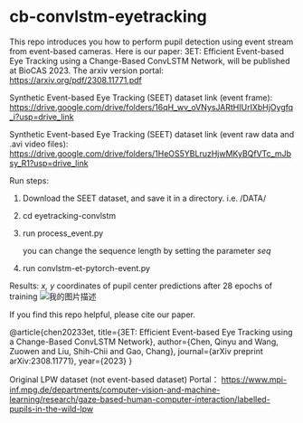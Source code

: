 # cb-convlstm-eyetracking
This repo introduces you how to perform pupil detection using event stream from event-based cameras.
Here is our paper: 3ET: Efficient Event-based Eye Tracking using a Change-Based ConvLSTM Network, will be published at BioCAS 2023. The arxiv version portal: https://arxiv.org/pdf/2308.11771.pdf

Synthetic Event-based Eye Tracking (SEET) dataset link (event frame):
https://drive.google.com/drive/folders/16qH_wv_oVNysJARtHIUrIXbHjOygfq_i?usp=drive_link

Synthetic Event-based Eye Tracking (SEET) dataset link (event raw data and .avi video files):
https://drive.google.com/drive/folders/1HeOS5YBLruzHjwMKyBQfVTc_mJbsy_R1?usp=drive_link

Run steps:
1. Download the SEET dataset, and save it in a directory. i.e. /DATA/
2. cd eyetracking-convlstm
3. run process_event.py
   
   you can change the sequence length by setting the parameter *seq*  
4. run convlstm-et-pytorch-event.py

Results:
*x, y* coordinates of pupil center predictions after 28 epochs of training
![我的图片描述](https://github.com/qinche106/cb-convlstm-eyetracking/blob/main/eyetracking-convlstm/plot/event_plot_28.png)


If you find this repo helpful, please cite our paper.

@article{chen20233et,
  title={3ET: Efficient Event-based Eye Tracking using a Change-Based ConvLSTM Network},
  author={Chen, Qinyu and Wang, Zuowen and Liu, Shih-Chii and Gao, Chang},
  journal={arXiv preprint arXiv:2308.11771},
  year={2023}
}

Original LPW dataset (not event-based dataset) Portal： 
https://www.mpi-inf.mpg.de/departments/computer-vision-and-machine-learning/research/gaze-based-human-computer-interaction/labelled-pupils-in-the-wild-lpw
